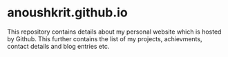 # anoushkrit.github.io
This repository contains details about my personal website which is hosted by Github. This further contains the list of my projects, achievments, contact details and blog entries etc.
